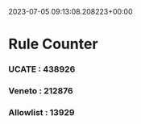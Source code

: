 2023-07-05 09:13:08.208223+00:00
# Rule Counter 
 ### UCATE : 438926

 ### Veneto : 212876

 ### Allowlist : 13929